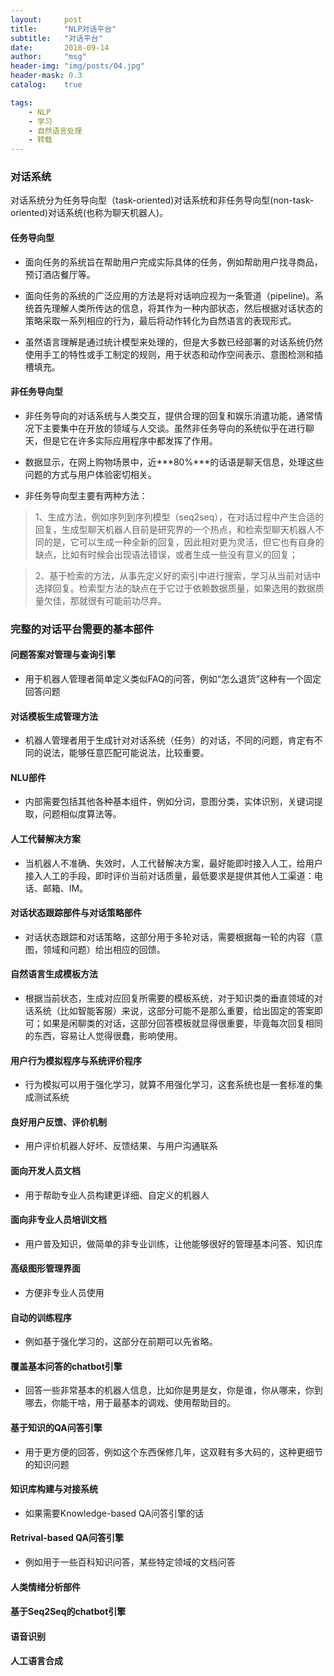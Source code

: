 ```yaml
---
layout:     post
title:      "NLP对话平台"
subtitle:   "对话平台"
date:       2018-09-14
author:     "msg"
header-img: "img/posts/04.jpg"
header-mask: 0.3
catalog:    true

tags:
    - NLP
    - 学习
    - 自然语言处理
    - 转载
---
```


> 

### 对话系统

对话系统分为任务导向型（task-oriented)对话系统和非任务导向型(non-task-oriented)对话系统(也称为聊天机器人)。

#### 任务导向型
* 面向任务的系统旨在帮助用户完成实际具体的任务，例如帮助用户找寻商品，预订酒店餐厅等。 

* 面向任务的系统的广泛应用的方法是将对话响应视为一条管道（pipeline)。系统首先理解人类所传达的信息，将其作为一种内部状态，然后根据对话状态的策略采取一系列相应的行为，最后将动作转化为自然语言的表现形式。

* 虽然语言理解是通过统计模型来处理的，但是大多数已经部署的对话系统仍然使用手工的特性或手工制定的规则，用于状态和动作空间表示、意图检测和插槽填充。



#### 非任务导向型

* 非任务导向的对话系统与人类交互，提供合理的回复和娱乐消遣功能，通常情况下主要集中在开放的领域与人交谈。虽然非任务导向的系统似乎在进行聊天，但是它在许多实际应用程序中都发挥了作用。

* 数据显示，在网上购物场景中，近***80%***的话语是聊天信息，处理这些问题的方式与用户体验密切相关。

* 非任务导向型主要有两种方法：

> 1、生成方法，例如序列到序列模型（seq2seq），在对话过程中产生合适的回复，生成型聊天机器人目前是研究界的一个热点，和检索型聊天机器人不同的是，它可以生成一种全新的回复，因此相对更为灵活，但它也有自身的缺点，比如有时候会出现语法错误，或者生成一些没有意义的回复；

>2、基于检索的方法，从事先定义好的索引中进行搜索，学习从当前对话中选择回复。检索型方法的缺点在于它过于依赖数据质量，如果选用的数据质量欠佳，那就很有可能前功尽弃。 

### 完整的对话平台需要的基本部件

#### 问题答案对管理与查询引擎

* 用于机器人管理者简单定义类似FAQ的问答，例如“怎么退货”这种有一个固定回答问题

#### 对话模板生成管理方法

* 机器人管理者用于生成针对对话系统（任务）的对话，不同的问题，肯定有不同的说法，能够任意匹配可能说法，比较重要。

#### NLU部件

* 内部需要包括其他各种基本组件，例如分词，意图分类，实体识别，关键词提取，问题相似度算法等。

#### 人工代替解决方案

* 当机器人不准确、失效时，人工代替解决方案，最好能即时接入人工，给用户接入人工的手段，即时评价当前对话质量，最低要求是提供其他人工渠道：电话、邮箱、IM。

#### 对话状态跟踪部件与对话策略部件

* 对话状态跟踪和对话策略，这部分用于多轮对话，需要根据每一轮的内容（意图，领域和问题）给出相应的回馈。

#### 自然语言生成模板方法

* 根据当前状态，生成对应回复所需要的模板系统，对于知识类的垂直领域的对话系统（比如智能客服）来说，这部分可能不是那么重要，给出固定的答案即可；如果是闲聊类的对话，这部分回答模板就显得很重要，毕竟每次回复相同的东西，容易让人觉得很蠢，影响使用。

#### 用户行为模拟程序与系统评价程序

* 行为模拟可以用于强化学习，就算不用强化学习，这套系统也是一套标准的集成测试系统

#### 良好用户反馈、评价机制

* 用户评价机器人好坏、反馈结果、与用户沟通联系

#### 面向开发人员文档

* 用于帮助专业人员构建更详细、自定义的机器人

#### 面向非专业人员培训文档

* 用户普及知识，做简单的非专业训练，让他能够很好的管理基本问答、知识库

#### 高级图形管理界面

* 方便非专业人员使用

####  自动的训练程序

* 例如基于强化学习的，这部分在前期可以先省略。

#### 覆盖基本问答的chatbot引擎

* 回答一些非常基本的机器人信息，比如你是男是女，你是谁，你从哪来，你到哪去，你能干啥，用于最基本的调戏、使用帮助目的。

#### 基于知识的QA问答引擎

* 用于更方便的回答，例如这个东西保修几年，这双鞋有多大码的，这种更细节的知识问题

####  知识库构建与对接系统

* 如果需要Knowledge-based QA问答引擎的话

####  Retrival-based QA问答引擎

* 例如用于一些百科知识问答，某些特定领域的文档问答

####  人类情绪分析部件

####  基于Seq2Seq的chatbot引擎

####  语音识别

####  人工语言合成

